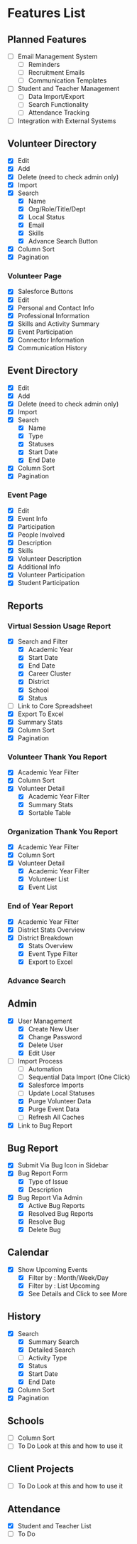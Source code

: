 # Features List

## Planned Features
- [ ] Email Management System
  - [ ] Reminders
  - [ ] Recruitment Emails
  - [ ] Communication Templates
- [ ] Student and Teacher Management
  - [ ] Data Import/Export
  - [ ] Search Functionality
  - [ ] Attendance Tracking
- [ ] Integration with External Systems

## Volunteer Directory

- [x] Edit
- [x] Add
- [x] Delete (need to check admin only)
- [x] Import
- [x] Search
  - [x] Name
  - [x] Org/Role/Title/Dept
  - [x] Local Status
  - [x] Email
  - [x] Skills
  - [x] Advance Search Button
- [x] Column Sort
- [x] Pagination

### Volunteer Page

- [x] Salesforce Buttons
- [x] Edit
- [x] Personal and Contact Info
- [x] Professional Information
- [x] Skills and Activity Summary
- [x] Event Participation
- [x] Connector Information
- [x] Communication History

## Event Directory

- [x] Edit
- [x] Add
- [x] Delete (need to check admin only)
- [x] Import
- [x] Search
  - [x] Name
  - [x] Type
  - [x] Statuses
  - [x] Start Date
  - [x] End Date
- [x] Column Sort
- [x] Pagination

### Event Page

- [x] Edit
- [x] Event Info
- [x] Participation
- [x] People Involved
- [x] Description
- [x] Skills
- [x] Volunteer Description
- [x] Additional Info
- [x] Volunteer Participation
- [x] Student Participation

## Reports

### Virtual Session Usage Report

- [x] Search and Filter
  - [x] Academic Year
  - [x] Start Date
  - [x] End Date
  - [x] Career Cluster
  - [x] District
  - [x] School
  - [x] Status
- [ ] Link to Core Spreadsheet
- [x] Export To Excel
- [x] Summary Stats
- [x] Column Sort
- [x] Pagination

### Volunteer Thank You Report

- [x] Academic Year Filter
- [x] Column Sort
- [x] Volunteer Detail
  - [x] Academic Year Filter
  - [x] Summary Stats
  - [x] Sortable Table

### Organization Thank You Report

- [x] Academic Year Filter
- [x] Column Sort
- [x] Volunteer Detail
  - [x] Academic Year Filter
  - [x] Volunteer List
  - [x] Event List

### End of Year Report

- [x] Academic Year Filter
- [x] District Stats Overview
- [x] District Breakdown
  - [x] Stats Overview
  - [x] Event Type Filter
  - [x] Export to Excel

### Advance Search


## Admin

- [x] User Management
  - [x] Create New User
  - [x] Change Password
  - [x] Delete User
  - [x] Edit User

- [ ] Import Process
  - [ ] Automation
  - [ ] Sequential Data Import (One Click)
  - [x] Salesforce Imports
  - [ ] Update Local Statuses
  - [x] Purge Volunteer Data
  - [x] Purge Event Data
  - [ ] Refresh All Caches

- [x] Link to Bug Report

## Bug Report

- [x] Submit Via Bug Icon in Sidebar
- [x] Bug Report Form
  - [x] Type of Issue
  - [x] Description
- [x] Bug Report Via Admin
  - [x] Active Bug Reports
  - [x] Resolved Bug Reports
  - [x] Resolve Bug
  - [x] Delete Bug

## Calendar

- [x] Show Upcoming Events
  - [x] Filter by : Month/Week/Day
  - [x] Filter by : List Upcoming
  - [x] See Details and Click to see More

## History

- [x] Search
  - [x] Summary Search
  - [x] Detailed Search
  - [ ] Activity Type
  - [x] Status
  - [x] Start Date
  - [x] End Date
- [x] Column Sort
- [x] Pagination

## Schools

- [ ] Column Sort
- [ ] To Do Look at this and how to use it

## Client Projects

- [ ] To Do Look at this and how to use it

## Attendance
- [x] Student and Teacher List
- [ ] To Do